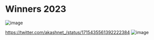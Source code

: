 # Winners 2023 

![image](https://github.com/Cypherpunk-Labs/akash-a-thon23/assets/13536174/b50b9c69-48d6-49f6-b496-68f077388a00)


https://twitter.com/akashnet_/status/1715435561392222384
![image](https://github.com/Cypherpunk-Labs/akash-a-thon23/assets/13536174/12806472-a0e9-4361-8d5a-1a1afb26f68a)
